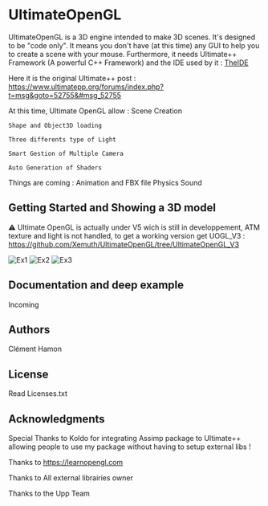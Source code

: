 # UltimateOpenGL 
UltimateOpenGL is a 3D engine intended to make 3D scenes. It's designed to be "code only". It means you don't have (at this time) any GUI to help you to create a scene with your mouse.
Furthermore, it needs Ultimate++ Framework (A powerful C++ Framework) and the IDE used by it : [TheIDE](https://www.ultimatepp.org/index.html)

Here it is the original Ultimate++ post : https://www.ultimatepp.org/forums/index.php?t=msg&goto=52755&#msg_52755

At this time, Ultimate OpenGL allow :
	Scene Creation

	Shape and Object3D loading

	Three differents type of Light

	Smart Gestion of Multiple Camera

	Auto Generation of Shaders


Things are coming :
	Animation and FBX file
	Physics
	Sound

## Getting Started and Showing a 3D model 

 :warning: Ultimate OpenGL is actually under V5 wich is still in developpement, ATM texture and light is not handled, to get a working version get UOGL_V3 : https://github.com/Xemuth/UltimateOpenGL/tree/UltimateOpenGL_V3

![Ex1](https://i.imgur.com/bI2kepS.png)
![Ex2](https://i.imgur.com/KL2ixM6.png)
![Ex3](https://i.imgur.com/BxMIgiL.png)

## Documentation and deep example 

Incoming

## Authors

Clément Hamon

## License

Read Licenses.txt 

## Acknowledgments

Special Thanks to Koldo for integrating Assimp package to Ultimate++ allowing people to use my package without having to setup external libs !


Thanks to https://learnopengl.com

Thanks to All external librairies owner 

Thanks to the Upp Team

